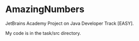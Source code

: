 # AmazingNumbers
JetBrains Academy Project on Java Developer Track [EASY].

My code is in the task/src directory.
